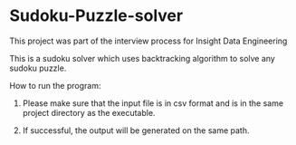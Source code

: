 # Sudoku-Puzzle-solver
This project was part of the interview process for Insight Data Engineering


This is a sudoku solver which uses backtracking algorithm to solve any sudoku puzzle.

How to run the program:

1. Please make sure that the input file is in csv format and is in the same project directory 
    as the executable.

2. If successful, the output will be generated on the same path.
